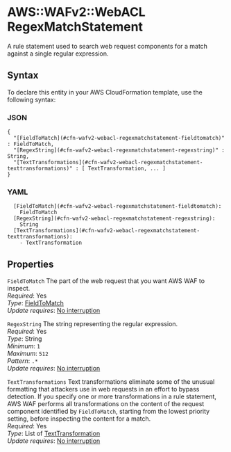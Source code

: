 # AWS::WAFv2::WebACL RegexMatchStatement<a name="aws-properties-wafv2-webacl-regexmatchstatement"></a>

A rule statement used to search web request components for a match against a single regular expression\.

## Syntax<a name="aws-properties-wafv2-webacl-regexmatchstatement-syntax"></a>

To declare this entity in your AWS CloudFormation template, use the following syntax:

### JSON<a name="aws-properties-wafv2-webacl-regexmatchstatement-syntax.json"></a>

```
{
  "[FieldToMatch](#cfn-wafv2-webacl-regexmatchstatement-fieldtomatch)" : FieldToMatch,
  "[RegexString](#cfn-wafv2-webacl-regexmatchstatement-regexstring)" : String,
  "[TextTransformations](#cfn-wafv2-webacl-regexmatchstatement-texttransformations)" : [ TextTransformation, ... ]
}
```

### YAML<a name="aws-properties-wafv2-webacl-regexmatchstatement-syntax.yaml"></a>

```
  [FieldToMatch](#cfn-wafv2-webacl-regexmatchstatement-fieldtomatch):
    FieldToMatch
  [RegexString](#cfn-wafv2-webacl-regexmatchstatement-regexstring):
    String
  [TextTransformations](#cfn-wafv2-webacl-regexmatchstatement-texttransformations):
    - TextTransformation
```

## Properties<a name="aws-properties-wafv2-webacl-regexmatchstatement-properties"></a>

`FieldToMatch` <a name="cfn-wafv2-webacl-regexmatchstatement-fieldtomatch"></a>
The part of the web request that you want AWS WAF to inspect\.  
_Required_: Yes  
_Type_: [FieldToMatch](aws-properties-wafv2-webacl-fieldtomatch.md)  
_Update requires_: [No interruption](https://docs.aws.amazon.com/AWSCloudFormation/latest/UserGuide/using-cfn-updating-stacks-update-behaviors.html#update-no-interrupt)

`RegexString` <a name="cfn-wafv2-webacl-regexmatchstatement-regexstring"></a>
The string representing the regular expression\.  
_Required_: Yes  
_Type_: String  
_Minimum_: `1`  
_Maximum_: `512`  
_Pattern_: `.*`  
_Update requires_: [No interruption](https://docs.aws.amazon.com/AWSCloudFormation/latest/UserGuide/using-cfn-updating-stacks-update-behaviors.html#update-no-interrupt)

`TextTransformations` <a name="cfn-wafv2-webacl-regexmatchstatement-texttransformations"></a>
Text transformations eliminate some of the unusual formatting that attackers use in web requests in an effort to bypass detection\. If you specify one or more transformations in a rule statement, AWS WAF performs all transformations on the content of the request component identified by `FieldToMatch`, starting from the lowest priority setting, before inspecting the content for a match\.  
_Required_: Yes  
_Type_: List of [TextTransformation](aws-properties-wafv2-webacl-texttransformation.md)  
_Update requires_: [No interruption](https://docs.aws.amazon.com/AWSCloudFormation/latest/UserGuide/using-cfn-updating-stacks-update-behaviors.html#update-no-interrupt)
